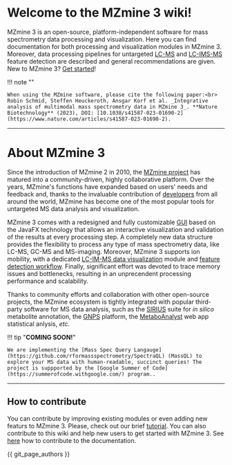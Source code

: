 # Welcome to the MZmine 3 wiki!

MZmine 3 is an open-source, platform-independent software for mass spectrometry data
processing and visualization. Here you can find documentation for both processing and visualization modules in MZmine 3. Moreover,
data processing pipelines for untargeted [LC-MS](workflows/lcmsworkflow/lcms-workflow.md)
and [LC-IMS-MS](workflows/imsworkflow/ion-mobility-data-processing-workflow.md) feature detection
are described and general recommendations are given. New to MZmine 3? [Get started](./getting_started/index.md)!

!!! note ""

    When using the MZmine software, please cite the following paper:<br>
    Robin Schmid, Steffen Heuckeroth, Ansgar Korf et al. _Integrative analysis of multimodal mass spectrometry data in MZmine 3_. **Nature Biotechnology** (2023), DOI: [10.1038/s41587-023-01690-2](https://www.nature.com/articles/s41587-023-01690-2).

---

# About MZmine 3

Since the introduction of MZmine 2 in 2010, the [MZmine project](https://github.com/mzmine) has matured into a community-driven, highly
collaborative platform. Over the years, MZmine's functions have expanded based on users' needs and feedback and, thanks to the invaluable contribution of [developers](https://github.com/mzmine/mzmine3/graphs/contributors) from all around the world, MZmine has become one of the most popular tools for untargeted MS data analysis and visualization.

MZmine 3 comes with a redesigned and fully customizable [GUI](getting_started/main_window.md) based on the JavaFX technology that allows an interactive visualization and validation of the results at every processing step. A completely new data structure provides the flexibility to process any type of mass spectrometry data,
like LC-MS, GC-MS and MS-imaging. Moreover, MZmine 3 supports ion mobility, with a
dedicated [LC-IM-MS data visualization](data_visualization/ims_raw_data_overview/IM-data-visualisation.md)
module and [feature detection workflow](workflows/imsworkflow/ion-mobility-data-processing-workflow.md). Finally, significant effort was devoted to trace memory issues and bottlenecks, resulting in an unprecendent processing performance and scalability.

Thanks to community efforts and collaboration with other open-source projects, the MZmine ecosystem is tightly integrated with popular third-party
software for MS data analysis, such as
the [SIRIUS](https://bio.informatik.uni-jena.de/software/sirius/) suite for _in silico_ metabolite
annotation, the [GNPS](https://gnps.ucsd.edu/ProteoSAFe/static/gnps-splash.jsp?redirect=auth)
platform, the [MetaboAnalyst](https://www.metaboanalyst.ca/)
web app statistical anlysis, _etc._

!!! tip "**COMING SOON!**"

    We are implementing the [Mass Spec Query Langauge](https://github.com/rformassspectrometry/SpectraQL) (MassQL) to explore your MS data with human-readable, succinct queries! The project is suppported by the [Google Summer of Code](https://summerofcode.withgoogle.com/) program..

---

## How to contribute

You can contribute by improving existing modules or even adding new featurs to MZmine 3. Please, check out our
brief [tutorial](http://mzmine.github.io/development.html). You can also contribute to this wiki and help new users to get started with MZmine 3.
See [here](contribute/contribute.md) how to contribute to the documentation.

{{ git_page_authors }}
